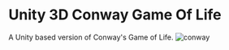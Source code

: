 # Unity 3D Conway Game Of Life
A Unity based version of Conway's Game of Life.
![conway](https://user-images.githubusercontent.com/50497090/81499420-82441780-92c3-11ea-844b-722514840f14.gif)

